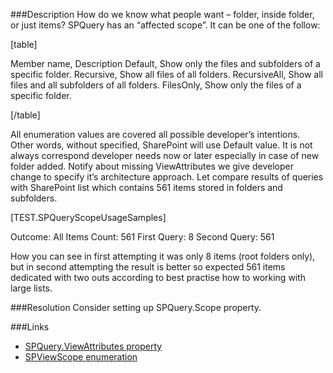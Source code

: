 ﻿<properties 
	pageTitle="RESP510210: SPQuery.Scope is missed" 
    pageName="resp510210"
    parentPageId="csharp"
/>

###Description
How do we know what people want – folder, inside folder, or just items?
SPQuery has an “affected scope”. It can be one of the follow: 

[table]

Member name, Description
Default, Show only the files and subfolders of a specific folder.
Recursive, Show all files of all folders.
RecursiveAll, Show all files and all subfolders of all folders.
FilesOnly, Show only the files of a specific folder.

[/table]

All enumeration values are covered all possible developer’s intentions. Other words, without specified, SharePoint will use Default value. It is not always correspond developer needs now or later especially in case of new folder added. Notify about missing ViewAttributes we give developer change to specify it’s architecture approach.
Let compare results of queries with SharePoint list which contains 561 items stored in folders and subfolders.

[TEST.SPQueryScopeUsageSamples]

Outcome:
All Items Count: 561
First Query: 8
Second Query: 561

How you can see in first attempting it was only 8 items (root folders only), but in second attempting the result is better so expected 561 items dedicated with two outs according to best practise how to working with large lists.

###Resolution
Consider setting up SPQuery.Scope property.

###Links
- [SPQuery.ViewAttributes property](https://msdn.microsoft.com/en-us/library/microsoft.sharepoint.spquery.viewattributes.aspx)
- [SPViewScope enumeration](https://msdn.microsoft.com/en-us/library/microsoft.sharepoint.spviewscope.aspx)